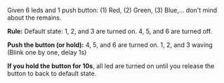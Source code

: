 Given 6 leds and 1 push button: (1) Red, (2) Green, (3) Blue,... don't mind about the remains.

**Rule:** Default state: 1, 2, and 3 are turned on. 4, 5, and 6 are turned off.

**Push the button (or hold):** 4, 5, and 6 are turned on. 1, 2, and 3 waving (Blink one by one, delay 1s)

**If you hold the button for 10s**, all led are turned on until you release the button to back to default state.
